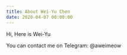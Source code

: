 ```yaml
---
title: About Wei-Yu Chen
date: 2020-04-07 00:00:00
---
```


Hi, Here is Wei-Yu

You can contact me on Telegram: @aweimeow
